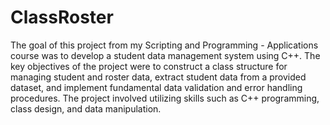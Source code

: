 # ClassRoster
The goal of this project from my Scripting and Programming - Applications course was to develop a student data management system using C++. 
The key objectives of the project were to construct a class structure for managing student and roster data, 
extract student data from a provided dataset, and implement fundamental data validation and error handling procedures. 
The project involved utilizing skills such as C++ programming, class design, and data manipulation.
